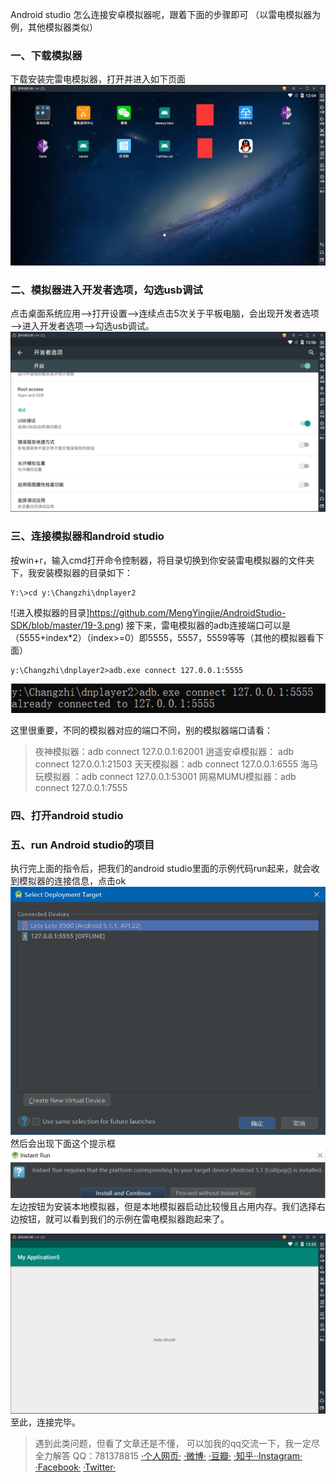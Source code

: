Android studio 怎么连接安卓模拟器呢，跟着下面的步骤即可
（以雷电模拟器为例，其他模拟器类似）

### 一、下载模拟器
下载安装完雷电模拟器，打开并进入如下页面 
![雷电模拟器桌](https://github.com/MengYingjie/AndroidStudio-SDK/blob/master/19-1.png)

### 二、模拟器进入开发者选项，勾选usb调试
点击桌面系统应用—>打开设置—>连续点击5次关于平板电脑，会出现开发者选项—->进入开发者选项—->勾选usb调试。
![设置开发者选项](https://github.com/MengYingjie/AndroidStudio-SDK/blob/master/19-2.png)
### 三、连接模拟器和android studio
按win+r，输入cmd打开命令控制器，将目录切换到你安装雷电模拟器的文件夹下，我安装模拟器的目录如下：
```
Y:\>cd y:\Changzhi\dnplayer2
```
![进入模拟器的目录]https://github.com/MengYingjie/AndroidStudio-SDK/blob/master/19-3.png)
接下来，雷电模拟器的adb连接端口可以是（5555+index*2）（index>=0）即5555，5557，5559等等（其他的模拟器看下面）
```
y:\Changzhi\dnplayer2>adb.exe connect 127.0.0.1:5555  
```
![连接成功](https://github.com/MengYingjie/AndroidStudio-SDK/blob/master/19-4.png)

这里很重要，不同的模拟器对应的端口不同，别的模拟器端口请看：
> 夜神模拟器：adb connect 127.0.0.1:62001 
逍遥安卓模拟器： adb connect 127.0.0.1:21503 
天天模拟器：adb connect 127.0.0.1:6555 
海马玩模拟器 ：adb connect 127.0.0.1:53001 
网易MUMU模拟器：adb connect 127.0.0.1:7555

### 四、打开android studio

### 五、run Android studio的项目
执行完上面的指令后，把我们的android studio里面的示例代码run起来，就会收到模拟器的连接信息，点击ok
![](https://github.com/MengYingjie/AndroidStudio-SDK/blob/master/19-5.png)
然后会出现下面这个提示框
![](https://github.com/MengYingjie/AndroidStudio-SDK/blob/master/19-6.png)
左边按钮为安装本地模拟器，但是本地模拟器启动比较慢且占用内存。我们选择右边按钮，就可以看到我们的示例在雷电模拟器跑起来了。

![](https://github.com/MengYingjie/AndroidStudio-SDK/blob/master/19-7.png)
至此，连接完毕。


>遇到此类问题，但看了文章还是不懂，
可以加我的qq交流一下，我一定尽全力解答
QQ：781378815
[·个人网页·](http://www.mengyingjie.com/)   [·微博·](https://weibo.com/5172374413/profile?rightmod=1&wvr=6&mod=personinfo/)   [·豆瓣·](https://www.douban.com/people/185977129/)    [·知乎·](https://www.zhihu.com/people/meng.yingjie/activities)[·Instagram·](https://www.instagram.com/meng.yingjie/)  [·Facebook·](https://www.facebook.com/myj.mengyingjie)   [·Twitter·](https://twitter.com/MengYingjie)  
